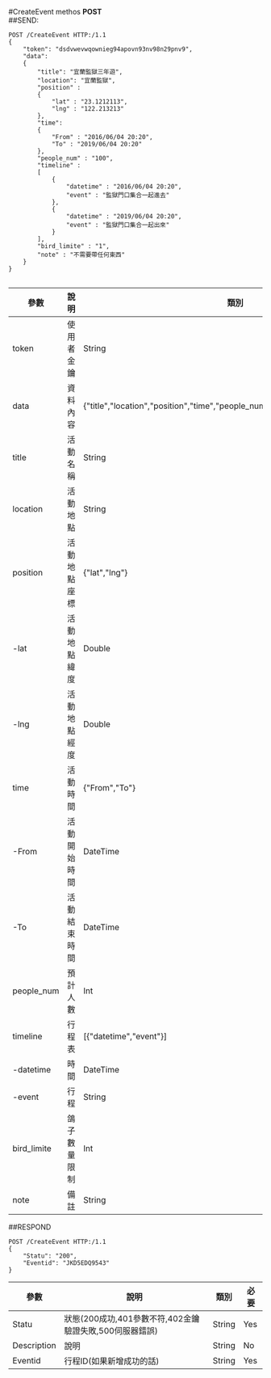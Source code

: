 #CreateEvent
methos **POST**<br>
##SEND:
```HTTP
POST /CreateEvent HTTP:/1.1
{
	"token": "dsdvwevwqownieg94apovn93nv98n29pnv9",
	"data":
	{
		"title": "宜蘭監獄三年遊",
		"location": "宜蘭監獄",
		"position" :
		{
			"lat" : "23.1212113",
			"lng" : "122.213213"
		},
		"time":
		{
			"From" : "2016/06/04 20:20",
			"To" : "2019/06/04 20:20"
		},
		"people_num" : "100",
		"timeline" : 
		[
			{
				"datetime" : "2016/06/04 20:20",
				"event" : "監獄門口集合一起進去"
			},
			{
				"datetime" : "2019/06/04 20:20",
				"event" : "監獄門口集合一起出來"
			}
		],
		"bird_limite" : "1",
		"note" : "不需要帶任何東西"
	}
}


```
參數 | 說明 | 類別 | 必要
------------ | ------------- | ------------- | ------------- 
token | 使用者金鑰 | String | Yes
data | 資料內容 | {"title","location","position","time","people_num","timeline","bird_limite","note"} | Yes
title | 活動名稱 | String | Yes
location | 活動地點 | String | Yes
position | 活動地點座標 | {"lat","lng"} | No
-lat | 活動地點緯度 | Double | No
-lng | 活動地點經度 | Double | No
time | 活動時間 | {"From","To"} | Yes
-From | 活動開始時間 | DateTime | Yes
-To | 活動結束時間 | DateTime | No
people_num | 預計人數 | Int | Yes
timeline | 行程表 | [{"datetime","event"}] | Yes
-datetime | 時間 | DateTime | Yes
-event | 行程 | String | Yes
bird_limite | 鴿子數量限制 | Int | Yes
note | 備註 | String | No




##RESPOND
```HTTP
POST /CreateEvent HTTP:/1.1
{
    "Statu": "200",
    "Eventid": "JKD5EDQ9543"
}
```
參數 | 說明 | 類別 | 必要
------------ | ------------- | ------------- | ------------- 
Statu | 狀態(200成功,401參數不符,402金鑰驗證失敗,500伺服器錯誤) | String | Yes
Description | 說明 | String | No
Eventid | 行程ID(如果新增成功的話) | String | Yes
